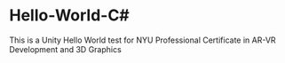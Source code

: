 # Hello-World-C#
 This is a Unity Hello World test for NYU Professional Certificate in AR-VR Development and 3D Graphics